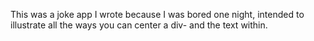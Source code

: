 This was a joke app I wrote because I was bored one night, intended to illustrate all the ways you can center a div- and the text within.
